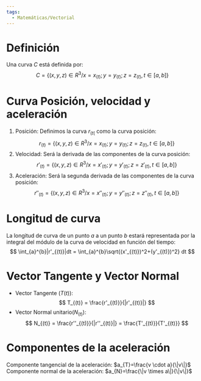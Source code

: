 ```yaml
---
tags:
  - Matemáticas/Vectorial
---
```


# Definición
Una curva $C$ está definida por:
$$
C =\{(x,y,z)\in R^3 / x = x_{(t)}; y = y_{(t)};z = z_{(t)}, t \in [a,b]\}
$$
# Curva Posición, velocidad y aceleración
1. Posición: Definimos la curva $r_{(t(}$ como la curva posición:
$$
r_{(t)} =\{(x,y,z)\in R^3 / x = x_{(t)}; y = y_{(t)};z = z_{(t)}, t \in [a,b]\}
$$
2. Velocidad: Será la derivada de las componentes de la curva posición:
$$
r'_{(t)} =\{(x,y,z)\in R^3 / x = x'_{(t)}; y = y'_{(t)};z = z'_{(t)}, t \in [a,b]\}
$$
3. Aceleración: Será la segunda derivada de las componentes de la curva posición:
$$
r''_{(t)} =\{(x,y,z)\in R^3 / x = x''_{(t)}; y = y''_{(t)};z = z''_{(t)}, t \in [a,b]\}
$$
# Longitud de curva
La longitud de curva de un punto $a$ a un punto $b$ estará representada por la integral del módulo de la curva de velocidad en función del tiempo:
$$
\int_{a}^{b}|r'_{(t)}|dt = \int_{a}^{b}\sqrt{(x'_{(t)})^2+(y'_{(t)})^2} dt  
$$
# Vector Tangente y Vector Normal
- Vector Tangente ($T(t)$):
$$
T_{(t)} = \frac{r'_{(t)}}{|r'_{(t)}|}
$$
- Vector Normal unitario$(N_{(t)})$:
$$
N_{(t)} = \frac{r''_{(t)}}{|r''_{(t)}|} = \frac{T'_{(t)}}{T'_{(t)}}
$$
# Componentes de la aceleración
Componente tangencial de la aceleración: $a_{T}=\frac{v \cdot a}{\|v\|}$
Componente normal de la aceleración: $a_{N}=\frac{\|v \times a\|}{\|v\|}$